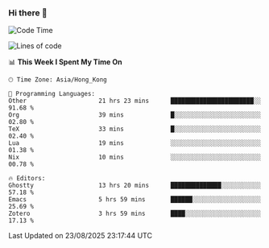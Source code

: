 ### Hi there 👋

<!--
**nicehiro/nicehiro** is a ✨ _special_ ✨ repository because its `README.md` (this file) appears on your GitHub profile.

Here are some ideas to get you started:

- 🔭 I’m currently working on ...
- 🌱 I’m currently learning ...
- 👯 I’m looking to collaborate on ...
- 🤔 I’m looking for help with ...
- 💬 Ask me about ...
- 📫 How to reach me: ...
- 😄 Pronouns: ...
- ⚡ Fun fact: ...
-->

<!--START_SECTION:waka-->
![Code Time](http://img.shields.io/badge/Code%20Time-931%20hrs%2049%20mins-blue)

![Lines of code](https://img.shields.io/badge/From%20Hello%20World%20I%27ve%20Written-1.8%20million%20lines%20of%20code-blue)

📊 **This Week I Spent My Time On** 

```text
🕑︎ Time Zone: Asia/Hong_Kong

💬 Programming Languages: 
Other                    21 hrs 23 mins      ███████████████████████░░   91.68 % 
Org                      39 mins             █░░░░░░░░░░░░░░░░░░░░░░░░   02.80 % 
TeX                      33 mins             █░░░░░░░░░░░░░░░░░░░░░░░░   02.40 % 
Lua                      19 mins             ░░░░░░░░░░░░░░░░░░░░░░░░░   01.38 % 
Nix                      10 mins             ░░░░░░░░░░░░░░░░░░░░░░░░░   00.78 % 

🔥 Editors: 
Ghostty                  13 hrs 20 mins      ██████████████░░░░░░░░░░░   57.18 % 
Emacs                    5 hrs 59 mins       ██████░░░░░░░░░░░░░░░░░░░   25.69 % 
Zotero                   3 hrs 59 mins       ████░░░░░░░░░░░░░░░░░░░░░   17.13 % 
```


 Last Updated on 23/08/2025 23:17:44 UTC
<!--END_SECTION:waka-->
